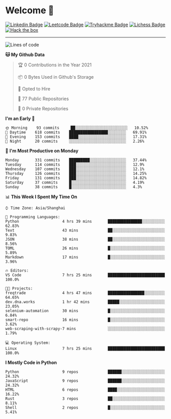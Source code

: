 # Welcome 👋

[![Linkedin Badge](https://img.shields.io/badge/-PedroTorres-blue?style=flat-square&logo=Linkedin&logoColor=white&link=https://www.linkedin.com/in/PedroTorres/)](https://www.linkedin.com/in/pedro-torres-cruz/)
[![Leetcode Badge](https://img.shields.io/badge/profile-leetcode-green)](https://leetcode.com/corfucinas/)
[![Tryhackme Badge](https://img.shields.io/badge/profile-tryhackme-blue)](https://tryhackme.com/p/Corfucinas/)
[![Lichess Badge](https://img.shields.io/badge/challenge_me-lichess-yellow)](https://lichess.org/@/Corfucinas)
[![Hack the box](https://img.shields.io/badge/hack_the_box-profile-red)](https://www.hackthebox.eu/profile/375826)

---

<!--START_SECTION:waka-->
![Lines of code](https://img.shields.io/badge/From%20Hello%20World%20I%27ve%20Written-1.4%20million%20lines%20of%20code-blue)

**🐱 My Github Data** 

> 🏆 0 Contributions in the Year 2021
 > 
> 📦 0 Bytes Used in Github's Storage 
 > 
> 💼 Opted to Hire
 > 
> 📜 77 Public Repositories 
 > 
> 🔑 0 Private Repositories  
 > 
**I'm an Early 🐤** 

```text
🌞 Morning    93 commits     ██░░░░░░░░░░░░░░░░░░░░░░░   10.52% 
🌆 Daytime    618 commits    █████████████████░░░░░░░░   69.91% 
🌃 Evening    153 commits    ████░░░░░░░░░░░░░░░░░░░░░   17.31% 
🌙 Night      20 commits     ░░░░░░░░░░░░░░░░░░░░░░░░░   2.26%

```
📅 **I'm Most Productive on Monday** 

```text
Monday       331 commits    █████████░░░░░░░░░░░░░░░░   37.44% 
Tuesday      114 commits    ███░░░░░░░░░░░░░░░░░░░░░░   12.9% 
Wednesday    107 commits    ███░░░░░░░░░░░░░░░░░░░░░░   12.1% 
Thursday     126 commits    ███░░░░░░░░░░░░░░░░░░░░░░   14.25% 
Friday       131 commits    ███░░░░░░░░░░░░░░░░░░░░░░   14.82% 
Saturday     37 commits     █░░░░░░░░░░░░░░░░░░░░░░░░   4.19% 
Sunday       38 commits     █░░░░░░░░░░░░░░░░░░░░░░░░   4.3%

```


📊 **This Week I Spent My Time On** 

```text
⌚︎ Time Zone: Asia/Shanghai

💬 Programming Languages: 
Python                   4 hrs 39 mins       ███████████████░░░░░░░░░░   62.83% 
Text                     43 mins             ██░░░░░░░░░░░░░░░░░░░░░░░   9.83% 
JSON                     38 mins             ██░░░░░░░░░░░░░░░░░░░░░░░   8.56% 
TOML                     26 mins             █░░░░░░░░░░░░░░░░░░░░░░░░   5.89% 
Markdown                 17 mins             █░░░░░░░░░░░░░░░░░░░░░░░░   3.96%

🔥 Editors: 
VS Code                  7 hrs 25 mins       █████████████████████████   100.0%

🐱‍💻 Projects: 
freqtrade                4 hrs 47 mins       ████████████████░░░░░░░░░   64.65% 
dev.dna.works            1 hr 42 mins        █████░░░░░░░░░░░░░░░░░░░░   23.05% 
selenium-automation      30 mins             █░░░░░░░░░░░░░░░░░░░░░░░░   6.84% 
smart-repo               16 mins             █░░░░░░░░░░░░░░░░░░░░░░░░   3.62% 
web-scraping-with-scrapy-7 mins              ░░░░░░░░░░░░░░░░░░░░░░░░░   1.79%

💻 Operating System: 
Linux                    7 hrs 25 mins       █████████████████████████   100.0%

```

**I Mostly Code in Python** 

```text
Python                   9 repos             ██████░░░░░░░░░░░░░░░░░░░   24.32% 
JavaScript               9 repos             ██████░░░░░░░░░░░░░░░░░░░   24.32% 
HTML                     6 repos             ████░░░░░░░░░░░░░░░░░░░░░   16.22% 
Rust                     3 repos             ██░░░░░░░░░░░░░░░░░░░░░░░   8.11% 
Shell                    2 repos             █░░░░░░░░░░░░░░░░░░░░░░░░   5.41%

```



<!--END_SECTION:waka-->
